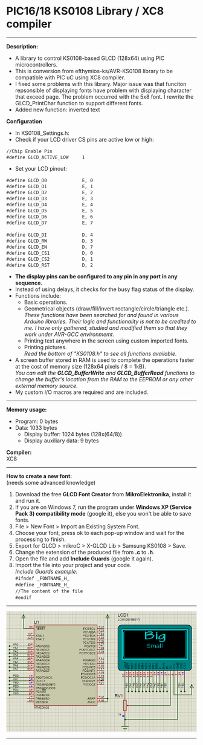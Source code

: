 # PIC16/18 KS0108 Library / XC8 compiler

---

**Description:**  
+ A library to control KS0108-based GLCD (128x64) using PIC microcontrollers.
+ This is conversion from efthymios-ks/AVR-KS0108 library to be compatible with PIC uC using XC8 compiler.
+ I fixed some problems with this library. Major issue was that funciton repsonsible of displaying fonts have problem with displaying character that exceed page. The problem occurred with the 5x8 font. I rewrite the GLCD_PrintChar function to support different fonts.
+ Added new function: inverted text

**Configuration**
+ In KS0108_Settings.h:
+ Check if your LCD driver CS pins are active low or high:
```
//Chip Enable Pin
#define GLCD_ACTIVE_LOW		1
```
+ Set your LCD pinout:
```
#define GLCD_D0				E, 0
#define GLCD_D1				E, 1
#define GLCD_D2				E, 2
#define GLCD_D3				E, 3
#define GLCD_D4				E, 4
#define GLCD_D5				E, 5
#define GLCD_D6				E, 6
#define GLCD_D7				E, 7

#define GLCD_DI				D, 4
#define GLCD_RW				D, 3
#define GLCD_EN				D, 7
#define GLCD_CS1			D, 0
#define GLCD_CS2			D, 1
#define GLCD_RST			D, 2
```


+ **The display pins can be configured to any pin in any port in any sequence.**  
+ Instead of using delays, it checks for the busy flag status of the display.
+ Functions include:  
  + Basic operations.  
  + Geometrical objects (draw/fill/invert rectangle/circle/triangle etc.).  
  _These functions have been searched for and found in various Arduino libraries. Their logic and functionality is not to be credited to me. I have only gathered, studied and modified them so that they work under AVR-GCC environmemt._  
  + Printing text anywhere in the screen using custom imported fonts.  
  + Printing pictures.  
   _Read the bottom of "KS0108.h" to see all functions available._  
+ A screen buffer stored in RAM is used to complete the operations faster at the cost of memory size (128x64 pixels / 8 = 1kB).  
_You can edit the **GLCD_BufferWrite** and **GLCD_BufferRead** functions to change the buffer's location from the RAM to the EEPROM or any other external memory source._  
+ My custom I/O macros are required and are included.  

---  

**Memory usage:**  
+ Program: 0 bytes  
+ Data: 1033 bytes  
  + Display buffer: 1024 bytes (128x(64/8))
  + Display auxiliary data: 9 bytes  
  
**Compiler:**  
XC8
  
--- 
**How to create a new font:**  
(needs some advanced knowledge)  
 1. Download the free **GLCD Font Creator** from **MikroElektronika**, install it and run it.  
 2. If you are on Windows 7, run the program under **Windows XP (Service Pack 3) compatibility mode** (google it), else you won't be able to save fonts.  
 3. File > New Font > Import an Existing System Font.  
 4. Choose your font, press ok to each pop-up window and wait for the processing to finish.  
 5. Export for GLCD > mikroC > X-GLCD Lib > Samsung KS0108 > Save.  
 6. Change the extension of the produced file from **.c** to **.h**.
 7. Open the file and add **Include Guards** (google it again).  
 8. Import the file into your project and your code.  
 _Include Guards example:_  
    `#ifndef _FONTNAME_H_`  
    `#define _FONTNAME_H_`  
    `//The content of the file`  
    `#endif`  

---
  
![picture alt](https://raw.githubusercontent.com/kwiecinski/PIC-XC8-KS0108-NT7108-LCD-LIBRARY/master/doc/Demonstration.png)
  
--- 
